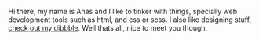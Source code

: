 Hi there,
my name is Anas and I like to tinker with things, specially web development tools such as html, and css or scss.
I also like designing stuff, [check out my dibbble](https://dribbble.com/anas2479). Well thats all, nice to meet you though.
